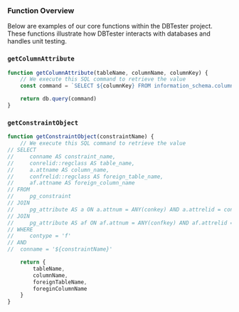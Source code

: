 ### Function Overview
Below are examples of our core functions within the DBTester project. These functions illustrate how DBTester interacts with databases and handles unit testing.

### `getColumnAttribute`
```js
function getColumnAttribute(tableName, columnName, columnKey) {
    // We execute this SQL command to retrieve the value
    const command = `SELECT ${columnKey} FROM information_schema.columns WHERE table_name = '${tableName}' AND column_name = '${columnName}'`

    return db.query(command)
}
```

### `getConstraintObject`
```js
function getConstraintObject(constraintName) {
    // We execute this SQL command to retrieve the value
// SELECT
//     conname AS constraint_name,
//     conrelid::regclass AS table_name,
//     a.attname AS column_name,
//     confrelid::regclass AS foreign_table_name,
//     af.attname AS foreign_column_name
// FROM
//     pg_constraint
// JOIN
//     pg_attribute AS a ON a.attnum = ANY(conkey) AND a.attrelid = conrelid
// JOIN
//     pg_attribute AS af ON af.attnum = ANY(confkey) AND af.attrelid = confrelid
// WHERE
//     contype = 'f' 
// AND 
// 	conname = '${constraintName}'

    return {
        tableName,
        columnName,
        foreignTableName,
        foreginColumnName
    }
}
```